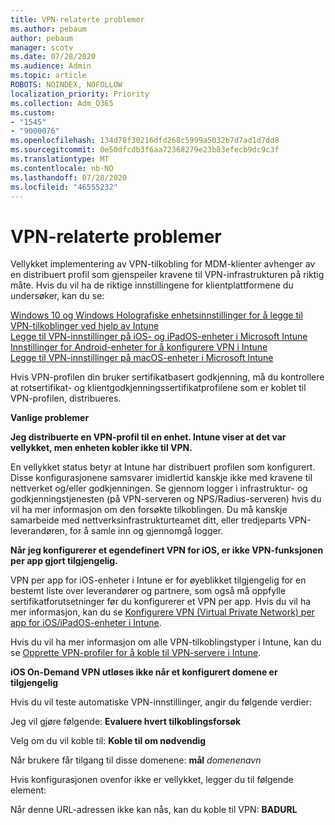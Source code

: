 ```yaml
---
title: VPN-relaterte problemer
ms.author: pebaum
author: pebaum
manager: scotv
ms.date: 07/28/2020
ms.audience: Admin
ms.topic: article
ROBOTS: NOINDEX, NOFOLLOW
localization_priority: Priority
ms.collection: Adm_O365
ms.custom:
- "1545"
- "9000076"
ms.openlocfilehash: 134d78f30216dfd268c5999a5032b7d7ad1d7dd8
ms.sourcegitcommit: 0e50dfcdb3f6aa72368279e23b83efecb9dc9c3f
ms.translationtype: MT
ms.contentlocale: nb-NO
ms.lasthandoff: 07/28/2020
ms.locfileid: "46555232"
---
```

# <a name="vpn-related-issues"></a>VPN-relaterte problemer

Vellykket implementering av VPN-tilkobling for MDM-klienter avhenger av en distribuert profil som gjenspeiler kravene til VPN-infrastrukturen på riktig måte. Hvis du vil ha de riktige innstillingene for klientplattformene du undersøker, kan du se: 

[Windows 10 og Windows Holografiske enhetsinnstillinger for å legge til VPN-tilkoblinger ved hjelp av Intune](https://docs.microsoft.com/intune/vpn-settings-windows-10)  
[Legge til VPN-innstillinger på iOS- og iPadOS-enheter i Microsoft Intune](https://docs.microsoft.com/intune/vpn-settings-ios)  
[Innstillinger for Android-enheter for å konfigurere VPN i Intune](https://docs.microsoft.com/intune/vpn-settings-android)  
[Legge til VPN-innstillinger på macOS-enheter i Microsoft Intune](https://docs.microsoft.com/mem/intune/configuration/vpn-settings-macos)

Hvis VPN-profilen din bruker sertifikatbasert godkjenning, må du kontrollere at rotsertifikat- og klientgodkjenningssertifikatprofilene som er koblet til VPN-profilen, distribueres.

**Vanlige problemer**

**Jeg distribuerte en VPN-profil til en enhet. Intune viser at det var vellykket, men enheten kobler ikke til VPN.**

En vellykket status betyr at Intune har distribuert profilen som konfigurert. Disse konfigurasjonene samsvarer imidlertid kanskje ikke med kravene til nettverket og/eller godkjenningen. Se gjennom logger i infrastruktur- og godkjenningstjenesten (på VPN-serveren og NPS/Radius-serveren) hvis du vil ha mer informasjon om den forsøkte tilkoblingen. Du må kanskje samarbeide med nettverksinfrastrukturteamet ditt, eller tredjeparts VPN-leverandøren, for å samle inn og gjennomgå logger.

**Når jeg konfigurerer et egendefinert VPN for iOS, er ikke VPN-funksjonen per app gjort tilgjengelig.**

VPN per app for iOS-enheter i Intune er for øyeblikket tilgjengelig for en bestemt liste over leverandører og partnere, som også må oppfylle sertifikatforutsetninger før du konfigurerer et VPN per app. Hvis du vil ha mer informasjon, kan du se [Konfigurere VPN (Virtual Private Network) per app for iOS/iPadOS-enheter i Intune](https://docs.microsoft.com/intune/vpn-setting-configure-per-app). 

Hvis du vil ha mer informasjon om alle VPN-tilkoblingstyper i Intune, kan du se [Opprette VPN-profiler for å koble til VPN-servere i Intune](https://docs.microsoft.com/intune/vpn-settings-configure).  

**iOS On-Demand VPN utløses ikke når et konfigurert domene er tilgjengelig**

Hvis du vil teste automatiske VPN-innstillinger, angir du følgende verdier:

Jeg vil gjøre følgende: **Evaluere hvert tilkoblingsforsøk** 

Velg om du vil koble til: **Koble til om nødvendig**

Når brukere får tilgang til disse domenene: **mål** *domenenavn*

Hvis konfigurasjonen ovenfor ikke er vellykket, legger du til følgende element:

Når denne URL-adressen ikke kan nås, kan du koble til VPN: **BADURL**